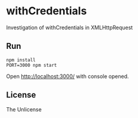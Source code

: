 # withCredentials
Investigation of withCredentials in XMLHttpRequest

## Run

```shell
npm install
PORT=3000 npm start
```

Open <http://localhost:3000/> with console opened.

## License

The Unlicense
